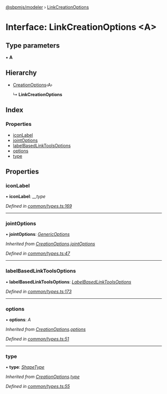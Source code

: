 [@sbpmjs/modeler](../README.md) › [LinkCreationOptions](linkcreationoptions.md)

# Interface: LinkCreationOptions <**A**>

## Type parameters

▪ **A**

## Hierarchy

* [CreationOptions](creationoptions.md)‹A›

  ↳ **LinkCreationOptions**

## Index

### Properties

* [iconLabel](linkcreationoptions.md#iconlabel)
* [jointOptions](linkcreationoptions.md#jointoptions)
* [labelBasedLinkToolsOptions](linkcreationoptions.md#labelbasedlinktoolsoptions)
* [options](linkcreationoptions.md#options)
* [type](linkcreationoptions.md#type)

## Properties

###  iconLabel

• **iconLabel**: *__type*

*Defined in [common/types.ts:169](https://github.com/mkolodiy/sbpmjs/blob/51ad125/packages/sbpm-modeler/lib/common/types.ts#L169)*

___

###  jointOptions

• **jointOptions**: *[GenericOptions](genericoptions.md)*

*Inherited from [CreationOptions](creationoptions.md).[jointOptions](creationoptions.md#jointoptions)*

*Defined in [common/types.ts:47](https://github.com/mkolodiy/sbpmjs/blob/51ad125/packages/sbpm-modeler/lib/common/types.ts#L47)*

___

###  labelBasedLinkToolsOptions

• **labelBasedLinkToolsOptions**: *[LabelBasedLinkToolsOptions](labelbasedlinktoolsoptions.md)*

*Defined in [common/types.ts:173](https://github.com/mkolodiy/sbpmjs/blob/51ad125/packages/sbpm-modeler/lib/common/types.ts#L173)*

___

###  options

• **options**: *A*

*Inherited from [CreationOptions](creationoptions.md).[options](creationoptions.md#options)*

*Defined in [common/types.ts:51](https://github.com/mkolodiy/sbpmjs/blob/51ad125/packages/sbpm-modeler/lib/common/types.ts#L51)*

___

###  type

• **type**: *[ShapeType](../enums/shapetype.md)*

*Inherited from [CreationOptions](creationoptions.md).[type](creationoptions.md#type)*

*Defined in [common/types.ts:55](https://github.com/mkolodiy/sbpmjs/blob/51ad125/packages/sbpm-modeler/lib/common/types.ts#L55)*
